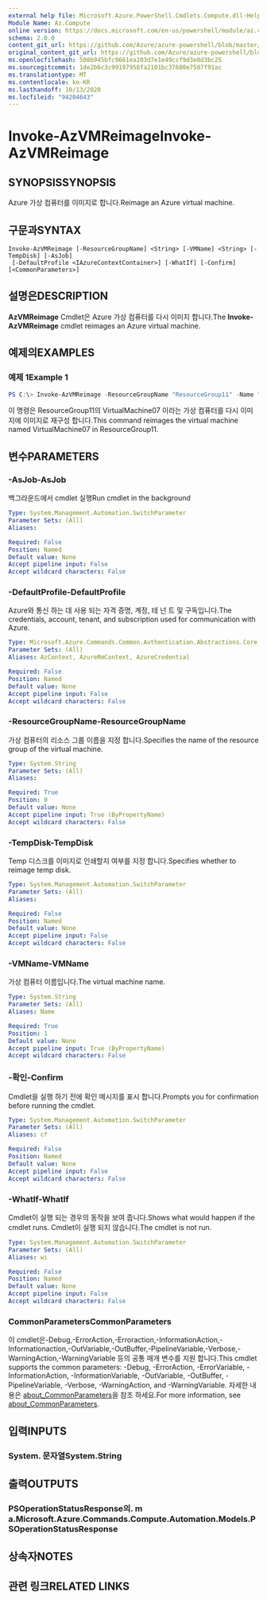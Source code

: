 ```yaml
---
external help file: Microsoft.Azure.PowerShell.Cmdlets.Compute.dll-Help.xml
Module Name: Az.Compute
online version: https://docs.microsoft.com/en-us/powershell/module/az.compute/invoke-azvmreimage
schema: 2.0.0
content_git_url: https://github.com/Azure/azure-powershell/blob/master/src/Compute/Compute/help/Invoke-AzVMReimage.md
original_content_git_url: https://github.com/Azure/azure-powershell/blob/master/src/Compute/Compute/help/Invoke-AzVMReimage.md
ms.openlocfilehash: 508b945bfc9661ea203d7e1e49ccf9d3e8d3bc25
ms.sourcegitcommit: 1de2b6c3c99197958fa2101bc37680e7507f91ac
ms.translationtype: MT
ms.contentlocale: ko-KR
ms.lasthandoff: 10/13/2020
ms.locfileid: "94204643"
---
```

# <span data-ttu-id="70954-101">Invoke-AzVMReimage</span><span class="sxs-lookup"><span data-stu-id="70954-101">Invoke-AzVMReimage</span></span>

## <span data-ttu-id="70954-102">SYNOPSIS</span><span class="sxs-lookup"><span data-stu-id="70954-102">SYNOPSIS</span></span>
<span data-ttu-id="70954-103">Azure 가상 컴퓨터를 이미지로 합니다.</span><span class="sxs-lookup"><span data-stu-id="70954-103">Reimage an Azure virtual machine.</span></span>

## <span data-ttu-id="70954-104">구문과</span><span class="sxs-lookup"><span data-stu-id="70954-104">SYNTAX</span></span>

```
Invoke-AzVMReimage [-ResourceGroupName] <String> [-VMName] <String> [-TempDisk] [-AsJob]
 [-DefaultProfile <IAzureContextContainer>] [-WhatIf] [-Confirm] [<CommonParameters>]
```

## <span data-ttu-id="70954-105">설명은</span><span class="sxs-lookup"><span data-stu-id="70954-105">DESCRIPTION</span></span>
<span data-ttu-id="70954-106">**AzVMReimage** Cmdlet은 Azure 가상 컴퓨터를 다시 이미지 합니다.</span><span class="sxs-lookup"><span data-stu-id="70954-106">The **Invoke-AzVMReimage** cmdlet reimages an Azure virtual machine.</span></span>

## <span data-ttu-id="70954-107">예제의</span><span class="sxs-lookup"><span data-stu-id="70954-107">EXAMPLES</span></span>

### <span data-ttu-id="70954-108">예제 1</span><span class="sxs-lookup"><span data-stu-id="70954-108">Example 1</span></span>
```powershell
PS C:\> Invoke-AzVMReimage -ResourceGroupName "ResourceGroup11" -Name "VirtualMachine07"
```

<span data-ttu-id="70954-109">이 명령은 ResourceGroup11의 VirtualMachine07 이라는 가상 컴퓨터를 다시 이미지에 이미지로 재구성 합니다.</span><span class="sxs-lookup"><span data-stu-id="70954-109">This command reimages the virtual machine named VirtualMachine07 in ResourceGroup11.</span></span>

## <span data-ttu-id="70954-110">변수</span><span class="sxs-lookup"><span data-stu-id="70954-110">PARAMETERS</span></span>

### <span data-ttu-id="70954-111">-AsJob</span><span class="sxs-lookup"><span data-stu-id="70954-111">-AsJob</span></span>
<span data-ttu-id="70954-112">백그라운드에서 cmdlet 실행</span><span class="sxs-lookup"><span data-stu-id="70954-112">Run cmdlet in the background</span></span>

```yaml
Type: System.Management.Automation.SwitchParameter
Parameter Sets: (All)
Aliases:

Required: False
Position: Named
Default value: None
Accept pipeline input: False
Accept wildcard characters: False
```

### <span data-ttu-id="70954-113">-DefaultProfile</span><span class="sxs-lookup"><span data-stu-id="70954-113">-DefaultProfile</span></span>
<span data-ttu-id="70954-114">Azure와 통신 하는 데 사용 되는 자격 증명, 계정, 테 넌 트 및 구독입니다.</span><span class="sxs-lookup"><span data-stu-id="70954-114">The credentials, account, tenant, and subscription used for communication with Azure.</span></span>

```yaml
Type: Microsoft.Azure.Commands.Common.Authentication.Abstractions.Core.IAzureContextContainer
Parameter Sets: (All)
Aliases: AzContext, AzureRmContext, AzureCredential

Required: False
Position: Named
Default value: None
Accept pipeline input: False
Accept wildcard characters: False
```

### <span data-ttu-id="70954-115">-ResourceGroupName</span><span class="sxs-lookup"><span data-stu-id="70954-115">-ResourceGroupName</span></span>
<span data-ttu-id="70954-116">가상 컴퓨터의 리소스 그룹 이름을 지정 합니다.</span><span class="sxs-lookup"><span data-stu-id="70954-116">Specifies the name of the resource group of the virtual machine.</span></span>

```yaml
Type: System.String
Parameter Sets: (All)
Aliases:

Required: True
Position: 0
Default value: None
Accept pipeline input: True (ByPropertyName)
Accept wildcard characters: False
```

### <span data-ttu-id="70954-117">-TempDisk</span><span class="sxs-lookup"><span data-stu-id="70954-117">-TempDisk</span></span>
<span data-ttu-id="70954-118">Temp 디스크를 이미지로 인쇄할지 여부를 지정 합니다.</span><span class="sxs-lookup"><span data-stu-id="70954-118">Specifies whether to reimage temp disk.</span></span>

```yaml
Type: System.Management.Automation.SwitchParameter
Parameter Sets: (All)
Aliases:

Required: False
Position: Named
Default value: None
Accept pipeline input: False
Accept wildcard characters: False
```

### <span data-ttu-id="70954-119">-VMName</span><span class="sxs-lookup"><span data-stu-id="70954-119">-VMName</span></span>
<span data-ttu-id="70954-120">가상 컴퓨터 이름입니다.</span><span class="sxs-lookup"><span data-stu-id="70954-120">The virtual machine name.</span></span>

```yaml
Type: System.String
Parameter Sets: (All)
Aliases: Name

Required: True
Position: 1
Default value: None
Accept pipeline input: True (ByPropertyName)
Accept wildcard characters: False
```

### <span data-ttu-id="70954-121">-확인</span><span class="sxs-lookup"><span data-stu-id="70954-121">-Confirm</span></span>
<span data-ttu-id="70954-122">Cmdlet을 실행 하기 전에 확인 메시지를 표시 합니다.</span><span class="sxs-lookup"><span data-stu-id="70954-122">Prompts you for confirmation before running the cmdlet.</span></span>

```yaml
Type: System.Management.Automation.SwitchParameter
Parameter Sets: (All)
Aliases: cf

Required: False
Position: Named
Default value: None
Accept pipeline input: False
Accept wildcard characters: False
```

### <span data-ttu-id="70954-123">-WhatIf</span><span class="sxs-lookup"><span data-stu-id="70954-123">-WhatIf</span></span>
<span data-ttu-id="70954-124">Cmdlet이 실행 되는 경우의 동작을 보여 줍니다.</span><span class="sxs-lookup"><span data-stu-id="70954-124">Shows what would happen if the cmdlet runs.</span></span>
<span data-ttu-id="70954-125">Cmdlet이 실행 되지 않습니다.</span><span class="sxs-lookup"><span data-stu-id="70954-125">The cmdlet is not run.</span></span>

```yaml
Type: System.Management.Automation.SwitchParameter
Parameter Sets: (All)
Aliases: wi

Required: False
Position: Named
Default value: None
Accept pipeline input: False
Accept wildcard characters: False
```

### <span data-ttu-id="70954-126">CommonParameters</span><span class="sxs-lookup"><span data-stu-id="70954-126">CommonParameters</span></span>
<span data-ttu-id="70954-127">이 cmdlet은-Debug,-ErrorAction,-Erroraction,-InformationAction,-Informationaction,-OutVariable,-OutBuffer,-PipelineVariable,-Verbose,-WarningAction,-WarningVariable 등의 공통 매개 변수를 지원 합니다.</span><span class="sxs-lookup"><span data-stu-id="70954-127">This cmdlet supports the common parameters: -Debug, -ErrorAction, -ErrorVariable, -InformationAction, -InformationVariable, -OutVariable, -OutBuffer, -PipelineVariable, -Verbose, -WarningAction, and -WarningVariable.</span></span> <span data-ttu-id="70954-128">자세한 내용은 [about_CommonParameters](http://go.microsoft.com/fwlink/?LinkID=113216)을 참조 하세요.</span><span class="sxs-lookup"><span data-stu-id="70954-128">For more information, see [about_CommonParameters](http://go.microsoft.com/fwlink/?LinkID=113216).</span></span>

## <span data-ttu-id="70954-129">입력</span><span class="sxs-lookup"><span data-stu-id="70954-129">INPUTS</span></span>

### <span data-ttu-id="70954-130">System. 문자열</span><span class="sxs-lookup"><span data-stu-id="70954-130">System.String</span></span>

## <span data-ttu-id="70954-131">출력</span><span class="sxs-lookup"><span data-stu-id="70954-131">OUTPUTS</span></span>

### <span data-ttu-id="70954-132">PSOperationStatusResponse의. m a.</span><span class="sxs-lookup"><span data-stu-id="70954-132">Microsoft.Azure.Commands.Compute.Automation.Models.PSOperationStatusResponse</span></span>

## <span data-ttu-id="70954-133">상속자</span><span class="sxs-lookup"><span data-stu-id="70954-133">NOTES</span></span>

## <span data-ttu-id="70954-134">관련 링크</span><span class="sxs-lookup"><span data-stu-id="70954-134">RELATED LINKS</span></span>
